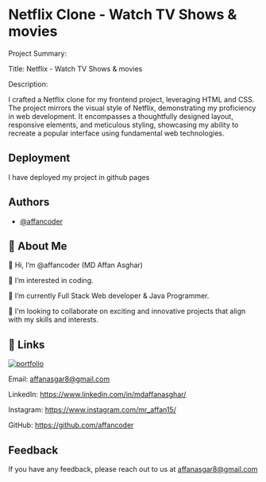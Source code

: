 
# Netflix Clone - Watch TV Shows & movies

Project Summary:

Title: Netflix - Watch TV Shows & movies

Description:

I crafted a Netflix clone for my frontend project, leveraging HTML and CSS. The project mirrors the visual style of Netflix, demonstrating my proficiency in web development. It encompasses a thoughtfully designed layout, responsive elements, and meticulous styling, showcasing my ability to recreate a popular interface using fundamental web technologies.
## Deployment

I have deployed my project in github pages


## Authors

- [@affancoder](https://github.com/affancoder)


## 🚀 About Me
👋 Hi, I’m @affancoder (MD Affan Asghar)

👀 I’m interested in coding.
 
🌱 I’m currently Full Stack Web developer & Java Programmer.

💞️ I'm looking to collaborate on exciting and innovative projects that align with my skills and interests.


## 🔗 Links
[![portfolio](https://img.shields.io/badge/my_portfolio-000?style=for-the-badge&logo=ko-fi&logoColor=white)](https://affancoder.github.io/Portfolio_Website/)

Email: affanasgar8@gmail.com

LinkedIn: https://www.linkedin.com/in/mdaffanasghar/

Instagram: https://www.instagram.com/mr_affan15/

GitHub: https://github.com/affancoder
## Feedback

If you have any feedback, please reach out to us at affanasgar8@gmail.com


